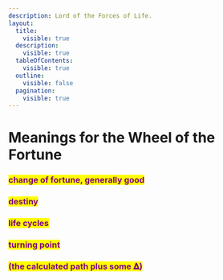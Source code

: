 ```yaml
---
description: Lord of the Forces of Life.
layout:
  title:
    visible: true
  description:
    visible: true
  tableOfContents:
    visible: true
  outline:
    visible: false
  pagination:
    visible: true
---
```


# Meanings for the Wheel of the Fortune

### <mark style="color:purple;">change of fortune, generally good</mark>&#x20;

### <mark style="color:purple;">destiny</mark>&#x20;

### <mark style="color:purple;">life cycles</mark>&#x20;

### <mark style="color:purple;">turning point</mark>

### <mark style="color:purple;">(the calculated path plus some 𝚫)</mark>
